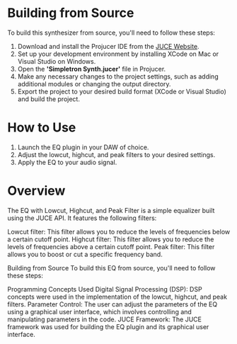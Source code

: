 # Building from Source
To build this synthesizer from source, you'll need to follow these steps:

1. Download and install the Projucer IDE from the [JUCE Website](https://juce.com/download/).
2. Set up your development environment by installing XCode on Mac or Visual Studio on Windows.
3. Open the **'Simpletron Synth.jucer'** file in Projucer.
4. Make any necessary changes to the project settings, such as adding additional modules or changing the output directory.
5. Export the project to your desired build format (XCode or Visual Studio) and build the project.

# How to Use
1. Launch the EQ plugin in your DAW of choice.
2. Adjust the lowcut, highcut, and peak filters to your desired settings.
3. Apply the EQ to your audio signal.

# Overview
The EQ with Lowcut, Highcut, and Peak Filter is a simple equalizer built using the JUCE API. It features the following filters:

Lowcut filter: This filter allows you to reduce the levels of frequencies below a certain cutoff point.
Highcut filter: This filter allows you to reduce the levels of frequencies above a certain cutoff point.
Peak filter: This filter allows you to boost or cut a specific frequency band.

Building from Source
To build this EQ from source, you'll need to follow these steps:

Programming Concepts Used
Digital Signal Processing (DSP): DSP concepts were used in the implementation of the lowcut, highcut, and peak filters.
Parameter Control: The user can adjust the parameters of the EQ using a graphical user interface, which involves controlling and manipulating parameters in the code.
JUCE Framework: The JUCE framework was used for building the EQ plugin and its graphical user interface.

